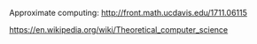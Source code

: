 

Approximate computing:
http://front.math.ucdavis.edu/1711.06115


https://en.wikipedia.org/wiki/Theoretical_computer_science
